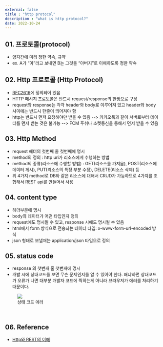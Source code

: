 ```yaml
---
external: false
title : "http protocol"
description : "what is http protocol?"
date: 2022-10-24
---
```


## 01. 프로토콜(protocol)

- 양자간에 미리 정한 약속, 규약
- ex. A가 “아”라고 보내면 B는 그것을 “아버지”로 이해하도록 정한 약속<br>

## 02. Http 프로토콜 (Http Protocol)

- [RFC2616](https://www.rfc-editor.org/rfc/rfc2616)에 정의되어 있음
- HTTP 메시지 프로토콜은 반드시 request/response의 한쌍으로 구성
- request와 response는 각각 header와 body로 이루어져 있고 header와 body 사이에는 반드시 한줄이 띄어져야 함
- http는 반드시 먼저 요청해야만 받을 수 있음 --> 카카오톡과 같이 서버로부터 데이터를 먼저 받는 것은 불가능 --> FCM 푸쉬나 소켓통신을 통해서 먼저 받을 수 있음<br>

## 03. Http Method

- request 헤더의 첫번째 줄 첫번째에 명시
- method의 정의 : http uri가 리소스에게 수행하는 방법
- method의 종류(리소스에 수행할 방법) : GET(리소스를 가져옴), POST(리소스에 데이터 게시), PUT(리소스의 특정 부분 수정), DELETE(리소스 삭제) 등
- 위 4가지 method로 DB와 같은 리소스에 대해서 CRUD가 가능하므로 4가지를 조합해서 REST api를 만들어서 사용<br>

## 04. content type

- 헤더부분에 명시
- body의 데이터가 어떤 타입인지 정의
- request에도 명시될 수 있고, response 시에도 명시될 수 있음
- html에서 form 방식으로 전송되는 데이터 타입: x-www-form-url-encoded 방식
- json 형태로 보낼때는 application/json 타입으로 정의<br>

## 05. status code

- response 의 첫번째 줄 첫번째에 명시
- 개발 시에 상태코드를 보면 무슨 문제인지를 알 수 있어야 한다. 왜냐하면 상태코드가 오류가 나면 대부분 개발자 코드에 찍히는게 아니라 브라우저가 에러를 처리하기 때문이다.<br>

<figure>
    <img src="https://github.com/WoojinJeonkr/WoojinJeonkr.github.io/blob/main/assets/images/post/4xx_error.png?raw=true"><br>
    <figcaption>상태 코드 에러</figcaption>
</figure><br>

## 06. Reference

- [Http와 REST의 이해](https://eastflag.co.kr/fullstack/http_protocol/)